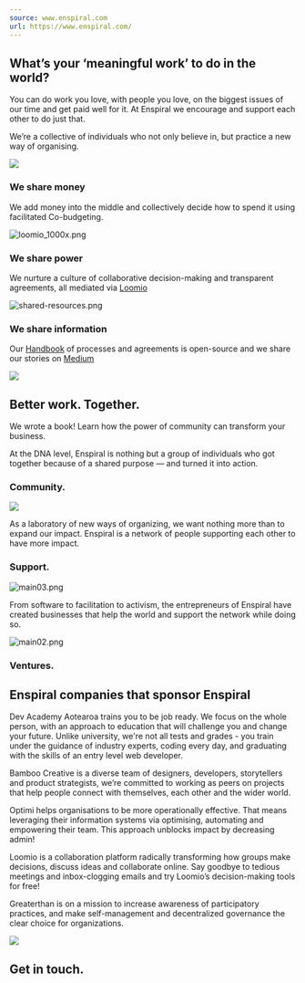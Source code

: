 ```yaml
---
source: www.enspiral.com
url: https://www.enspiral.com/
---
```


## What’s your ‘meaningful work’ to do in the world?

You can do work you love, with people you love, on the biggest issues of our time and get paid well for it. At Enspiral we encourage and support each other to do just that.

We’re a collective of individuals who not only believe in, but practice a new way of organising.

![](https://images.squarespace-cdn.com/content/v1/5e2e484341805d2e21a3f6b1/1580515386448-RV4CF54LDZNVAP27RO1T/image-asset.png)

### We share money

We add money into the middle and collectively decide how to spend it using facilitated Co-budgeting.

![loomio_1000x.png](https://images.squarespace-cdn.com/content/v1/5e2e484341805d2e21a3f6b1/1580515511738-1J8LN8GAJHHYH2DOTE9K/loomio_1000x.png)

### We share power

We nurture a culture of collaborative decision-making and transparent agreements, all mediated via [Loomio](http://loomio.org/ "http://loomio.org")

![shared-resources.png](https://images.squarespace-cdn.com/content/v1/5e2e484341805d2e21a3f6b1/1580516036075-0RLVK9KB21QXA1U66RJT/shared-resources.png)

### We share information

Our [Handbook](https://handbook.enspiral.com/) of processes and agreements is open-source and we share our stories on [Medium](https://medium.com/enspiral-tales)

![](https://images.squarespace-cdn.com/content/v1/5e2e484341805d2e21a3f6b1/1580516680716-5ZJ17S1PFQJ7WO4E9QVS/Better+Work+Together+Placeholder.png)

## Better work. Together.

We wrote a book! Learn how the power of community can transform your business.

At the DNA level, Enspiral is nothing but a group of individuals who got together because of a shared purpose — and turned it into action.

### Community.

![](https://images.squarespace-cdn.com/content/v1/5e2e484341805d2e21a3f6b1/f58e7d8a-245c-410f-af6f-f6368f1e16f5/signal-2023-02-28-122028_003.jpeg)

As a laboratory of new ways of organizing, we want nothing more than to expand our impact. Enspiral is a network of people supporting each other to have more impact.

### Support.

![main03.png](https://images.squarespace-cdn.com/content/v1/5e2e484341805d2e21a3f6b1/1597941313117-SDGVDIACS5TXDRLIDI9U/main03.png)

From software to facilitation to activism, the entrepreneurs of Enspiral have created businesses that help the world and support the network while doing so.

![main02.png](https://images.squarespace-cdn.com/content/v1/5e2e484341805d2e21a3f6b1/1597941173305-KN2J1SOZPGJZX0WDGFEP/main02.png)

### Ventures.

## Enspiral companies that sponsor Enspiral

Dev Academy Aotearoa trains you to be job ready. We focus on the whole person, with an approach to education that will challenge you and change your future. Unlike university, we're not all tests and grades - you train under the guidance of industry experts, coding every day, and graduating with the skills of an entry level web developer.

Bamboo Creative is a diverse team of designers, developers, storytellers and product strategists, we’re committed to working as peers on projects that help people connect with themselves, each other and the wider world.

Optimi helps organisations to be more operationally effective. That means leveraging their information systems via optimising, automating and empowering their team. This approach unblocks impact by decreasing admin!

Loomio is a collaboration platform radically transforming how groups make decisions, discuss ideas and collaborate online. Say goodbye to tedious meetings and inbox-clogging emails and try Loomio’s decision-making tools for free!

Greaterthan is on a mission to increase awareness of participatory practices, and make self-management and decentralized governance the clear choice for organizations.

![](https://images.squarespace-cdn.com/content/v1/5e2e484341805d2e21a3f6b1/75d5e00e-d98b-4cfa-b00e-db73aed222b8/signal-2023-02-28-122028_002.jpeg)

## Get in touch.
